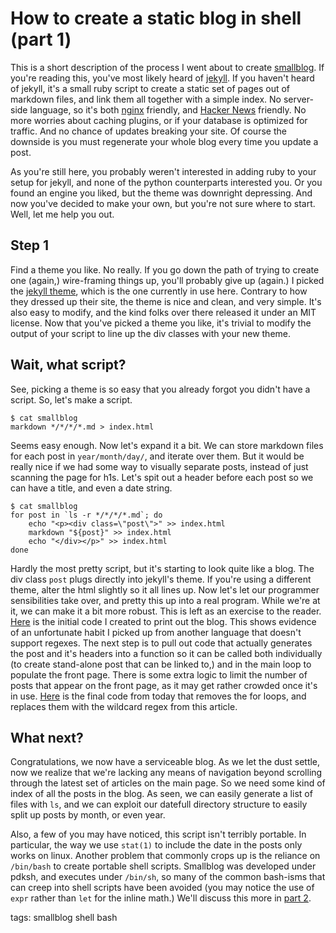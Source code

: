 # How to create a static blog in shell (part 1)
This is a short description of the process I went about to create [smallblog](https://github.com/abyxcos/smallblog). If you're reading this, you've most likely heard of [jekyll](http://jekyllrb.com/). If you haven't heard of jekyll, it's a small ruby script to create a static set of pages out of markdown files, and link them all together with a simple index. No server-side language, so it's both [nginx](http://nginx.org/) friendly, and [Hacker News](https://news.ycombinator.com/) friendly. No more worries about caching plugins, or if your database is optimized for traffic. And no chance of updates breaking your site. Of course the downside is you must regenerate your whole blog every time you update a post.

As you're still here, you probably weren't interested in adding ruby to your setup for jekyll, and none of the python counterparts interested you. Or you found an engine you liked, but the theme was downright depressing. And now you've decided to make your own, but you're not sure where to start. Well, let me help you out.

## Step 1
Find a theme you like. No really. If you go down the path of trying to create one (again,) wire-framing things up, you'll probably give up (again.) I picked the [jekyll theme](https://github.com/mojombo/jekyll/blob/master/lib/site_template/css/main.css), which is the one currently in use here. Contrary to how they dressed up their site, the theme is nice and clean, and very simple. It's also easy to modify, and the kind folks over there released it under an MIT license. Now that you've picked a theme you like, it's trivial to modify the output of your script to line up the div classes with your new theme.

## Wait, what script?
See, picking a theme is so easy that you already forgot you didn't have a script. So, let's make a script.

    $ cat smallblog
    markdown */*/*/*.md > index.html

Seems easy enough. Now let's expand it a bit. We can store markdown files for each post in `year/month/day/`, and iterate over them. But it would be really nice if we had some way to visually separate posts, instead of just scanning the page for h1s. Let's spit out a header before each post so we can have a title, and even a date string.

    $ cat smallblog
    for post in `ls -r */*/*/*.md`; do
        echo "<p><div class=\"post\">" >> index.html
        markdown "${post}" >> index.html
        echo "</div></p>" >> index.html
    done

Hardly the most pretty script, but it's starting to look quite like a blog. The div class `post` plugs directly into jekyll's theme. If you're using a different theme, alter the html slightly so it all lines up. Now let's let our programmer sensibilities take over, and pretty this up into a real program. While we're at it, we can make it a bit more robust. This is left as an exercise to the reader. [Here](https://github.com/abyxcos/smallblog/blob/0ceabeaa5cf5a04247a03d930b481c257ce658e3/smallblog) is the initial code I created to print out the blog. This shows evidence of an unfortunate habit I picked up from another language that doesn't support regexes. The next step is to pull out code that actually generates the post and it's headers into a function so it can be called both individually (to create stand-alone post that can be linked to,) and in the main loop to populate the front page. There is some extra logic to limit the number of posts that appear on the front page, as it may get rather crowded once it's in use. [Here](https://github.com/abyxcos/smallblog/blob/5f4c320f1d96226239271db5092e038948a4c18b/smallblog) is the final code from today that removes the for loops, and replaces them with the wildcard regex from this article.

## What next?
Congratulations, we now have a serviceable blog. As we let the dust settle, now we realize that we're lacking any means of navigation beyond scrolling through the latest set of articles on the main page. So we need some kind of index of all the posts in the blog. As seen, we can easily generate a list of files with `ls`, and we can exploit our datefull directory structure to easily split up posts by month, or even year.

Also, a few of you may have noticed, this script isn't terribly portable. In particular, the way we use `stat(1)` to include the date in the posts only works on linux. Another problem that commonly crops up is the reliance on `/bin/bash` to create portable shell scripts. Smallblog was developed under pdksh, and executes under `/bin/sh`, so many of the common bash-isms that can creep into shell scripts have been avoided (you may notice the use of `expr` rather than `let` for the inline math.) We'll discuss this more in [part 2](http://mnetic.ch/blog/2013/08/18/smallblog_howto_part_2.md.html).

tags: smallblog shell bash
